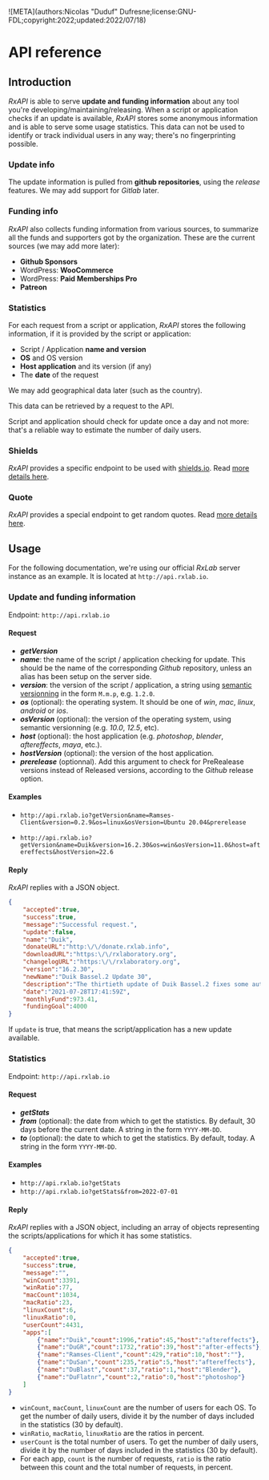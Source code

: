 ![META](authors:Nicolas "Duduf" Dufresne;license:GNU-FDL;copyright:2022;updated:2022/07/18)

# API reference

## Introduction

*RxAPI* is able to serve **update and funding information** about any tool you're developing/maintaining/releasing. When a script or application checks if an update is available, *RxAPI* stores some anonymous information and is able to serve some usage statistics. This data can not be used to identify or track individual users in any way; there's no fingerprinting possible.

### Update info

The update information is pulled from **github repositories**, using the *release* features. We may add support for *Gitlab* later.

### Funding info

*RxAPI* also collects funding information from various sources, to summarize all the funds and supporters got by the organization. These are the current sources (we may add more later):

- **Github Sponsors**
- WordPress: **WooCommerce**
- WordPress: **Paid Memberships Pro**
- **Patreon**

### Statistics

For each request from a script or application, *RxAPI* stores the following information, if it is provided by the script or application:

- Script / Application **name and version**
- **OS** and OS version
- **Host application** and its version (if any)
- The **date** of the request

We may add geographical data later (such as the country).

This data can be retrieved by a request to the API.

Script and application should check for update once a day and not more: that's a reliable way to estimate the number of daily users.

### Shields

*RxAPI* provides a specific endpoint to be used with [shields.io](http://shields.io). Read [more details here](shields.md).

### Quote

*RxAPI* provides a special endpoint to get random quotes. Read [more details here](quote.md).

## Usage

For the following documentation, we're using our official *RxLab* server instance as an example. It is located at `http://api.rxlab.io`.

### Update and funding information

Endpoint: `http://api.rxlab.io`

#### Request

- ***getVersion***
- ***name***: the name of the script / application checking for update. This should be the name of the corresponding *Github* repository, unless an alias has been setup on the server side.
- ***version***: the version of the script / application, a string using [semantic versionning](https://semver.org/) in the form `M.m.p`, e.g. `1.2.0`.
- ***os*** (optional): the operating system. It should be one of *win*, *mac*, *linux*, *android* or *ios*.
- ***osVersion*** (optional): the version of the operating system, using semantic versionning (e.g. *10.0*, *12.5*, etc).
- ***host*** (optional): the host application (e.g. *photoshop*, *blender*, *aftereffects*, *maya*, etc.).
- ***hostVersion*** (optional): the version of the host application.
- ***prerelease*** (optionnal). Add this argument to check for PreRealease versions instead of Released versions, according to the *Github* release option.

#### Examples

- `http://api.rxlab.io?getVersion&name=Ramses-Client&version=0.2.9&os=linux&osVersion=Ubuntu 20.04&prerelease`

- `http://api.rxlab.io?getVersion&name=Duik&version=16.2.30&os=win&osVersion=11.0&host=aftereffects&hostVersion=22.6`

#### Reply

*RxAPI* replies with a JSON object.

```json
{
    "accepted":true,
    "success":true,
    "message":"Successful request.",
    "update":false,
    "name":"Duik",
    "donateURL":"http:\/\/donate.rxlab.info",
    "downloadURL":"https:\/\/rxlaboratory.org",
    "changelogURL":"https:\/\/rxlaboratory.org",
    "version":"16.2.30",
    "newName":"Duik Bassel.2 Update 30",
    "description":"The thirtieth update of Duik Bassel.2 fixes some auto-rig issues due to changes in the scripting API in After Effects 2021.\r\n\r\nAs always, it is strongly advised to update Duik as soon as you can.\r\n\r\nThe detailed list of what\u2019s new is available in the changelog [here](https:\/\/duik.rxlab.guide\/duik-16-changelog.html).\r\n\r\nHere is the [comprehensive documentation for Duik](https:\/\/duik.rxlab.guide), and here is the [reference for the Duik API](https:\/\/duik.rxlab.io\/).",
    "date":"2021-07-28T17:41:59Z",
    "monthlyFund":973.41,
    "fundingGoal":4000
}
```

If `update` is true, that means the script/application has a new update available.

### Statistics

Endpoint: `http://api.rxlab.io`

#### Request

- ***getStats***
- ***from*** (optional): the date from which to get the statistics. By default, 30 days before the current date. A string in the form `YYYY-MM-DD`.
- ***to*** (optional): the date to which to get the statistics. By default, today. A string in the form `YYYY-MM-DD`.

#### Examples

- `http://api.rxlab.io?getStats`
- `http://api.rxlab.io?getStats&from=2022-07-01`

#### Reply

*RxAPI* replies with a JSON object, including an array of objects representing the scripts/applications for which it has some statistics.

```json
{
    "accepted":true,
    "success":true,
    "message":"",
    "winCount":3391,
    "winRatio":77,
    "macCount":1034,
    "macRatio":23,
    "linuxCount":6,
    "linuxRatio":0,
    "userCount":4431,
    "apps":[
        {"name":"Duik","count":1996,"ratio":45,"host":"aftereffects"},
        {"name":"DuGR","count":1732,"ratio":39,"host":"after-effects"},
        {"name":"Ramses-Client","count":429,"ratio":10,"host":""},
        {"name":"DuSan","count":235,"ratio":5,"host":"aftereffects"},
        {"name":"DuBlast","count":37,"ratio":1,"host":"Blender"},
        {"name":"DuFlatnr","count":2,"ratio":0,"host":"photoshop"}
    ]
}
```

- `winCount`, `macCount`, `linuxCount` are the number of users for each OS. To get the number of daily users, divide it by the number of days included in the statistics (30 by default).
- `winRatio`, `macRatio`, `linuxRatio` are the ratios in percent.
- `userCount` is the total number of users. To get the number of daily users, divide it by the number of days included in the statistics (30 by default).
- For each app, `count` is the number of requests, `ratio` is the ratio between this count and the total number of requests, in percent.